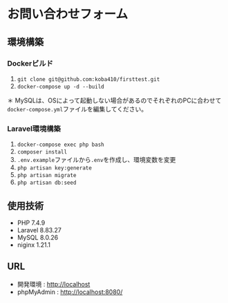 # お問い合わせフォーム

## 環境構築

### Dockerビルド
1. `git clone git@github.com:koba410/firsttest.git`
2. `docker-compose up -d --build`

＊ MySQLは、OSによって起動しない場合があるのでそれぞれのPCに合わせて`docker-compose.yml`ファイルを編集してください。

### Laravel環境構築
1. `docker-compose exec php bash`
2. `composer install`
3. `.env.example`ファイルから`.env`を作成し、環境変数を変更
4. `php artisan key:generate`
5. `php artisan migrate`
6. `php artisan db:seed`

## 使用技術
- PHP 7.4.9
- Laravel 8.83.27
- MySQL 8.0.26
- niginx 1.21.1

## URL
- 開発環境 : [http://localhost](http://localhost/)
- phpMyAdmin : [http://localhost:8080/](http://localhost:8080/)
